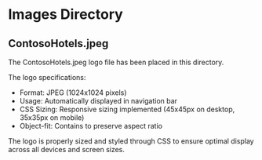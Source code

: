 # Images Directory

## ContosoHotels.jpeg
The ContosoHotels.jpeg logo file has been placed in this directory. 

The logo specifications:
- Format: JPEG (1024x1024 pixels)
- Usage: Automatically displayed in navigation bar
- CSS Sizing: Responsive sizing implemented (45x45px on desktop, 35x35px on mobile)
- Object-fit: Contains to preserve aspect ratio

The logo is properly sized and styled through CSS to ensure optimal display across all devices and screen sizes.
